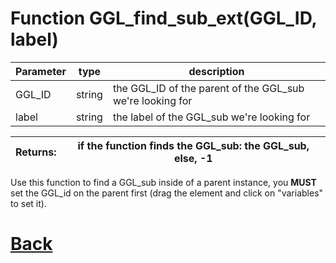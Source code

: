 # Function GGL_find_sub_ext(GGL_ID, label)

|  Parameter    |  type   |     description        |
|--             |       --|--                      |
|   GGL_ID      | string  | the GGL_ID of the parent of the GGL_sub we're looking for    |
|   label       | string  | the label of the GGL_sub we're looking for    |

| Returns:  | if the function finds the GGL_sub: the GGL_sub, else, -1 |
|--         |                             --|

Use this function to find a GGL_sub inside of a parent instance, you **MUST** set the GGL_id on the parent first (drag the element and click on "variables" to set it).

# [Back](https://github.com/Ced30/GML-GUI-Library-GGL-Documentation/blob/main/API/Helper_Functions.md)
